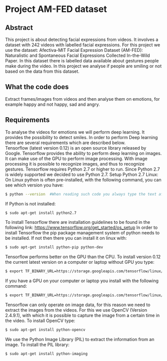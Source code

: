 # Project AM-FED dataset

## Abstract
This project is about detecting facial expressions from videos. It involves a dataset with 242 videos with labelled facial expressions. For this project we use the dataset: Afectiva-MIT Facial Expression Dataset (AM-FED): Naturalistic and Spontaneous Facial Expressions Collected In-the-Wild Paper. In this dataset there is labelled data available about gestures people make during the video. In this project we analyse if people are smiling or not based on the data from this dataset.

## What the code does
Extract frames/images from videos and then analyse them on emotions, for example happy and not happy, sad and angry. 

## Requirements
To analyse the videos for emotions we will perform deep learning. It provides the possibility to detect smiles. In order to perform Deep learning there are several requirements which are described below. 	 	 	
Tensorflow (latest version 0.12) is an open source library released by Google. Tensorflow provides the ability to perform deep learning on images. It can make use of the GPU to perform image processing. With image processing it is possible to recognize images, and thus to recognize gestures.
Tensorflow requires Python 2.7 or higher to run. Since Python 2.7 is widely supported we decided to use Python 2.7.
Setup Python 2.7 Linux:
On Linux python is often pre-installed, with the following command, you can see which version you have:
```bash
$ python --version  #When reading such code you always type the text after the $ in your terminal 
```
If Python is not installed: 
```bash
$ sudo apt-get install python2.7
```
To install Tensorflow there are installation guidelines to be found in the following link:
https://www.tensorflow.org/get_started/os_setup
In order to install Tensorflow the pip package management system of python needs to be installed. If not then there you can install it on linux with:
```bash
$ sudo apt-get install python-pip python-dev
```
Tensorflow performs better on the GPU than the CPU. To install version 0.12 the current latest version on a computer or laptop without GPU you type:
```bash
$ export TF_BINARY_URL=https://storage.googleapis.com/tensorflow/linux/cpu/tensorflow-0.12.0rc1-cp27-none-linux_x86_64.whl
```
If you have a GPU on your computer or laptop you install with the following command:
```bash
$ export TF_BINARY_URL=https://storage.googleapis.com/tensorflow/linux/gpu/tensorflow_gpu-0.12.0rc1-cp27-none-linux_x86_64.whl
```
Tensorflow can only operate on image data, for this reason we need to extract the images from the videos. For this we use OpenCV (Version 2.4.9.1), with which it is possible to capture the image from a certain time in the video. To install OpenCV type:
```bash
$ sudo apt-get install python-opencv
```
We use the Python Image Library (PIL) to extract the information from an image. To install the PIL library:
```bash
$ sudo apt-get install python-imaging
```




